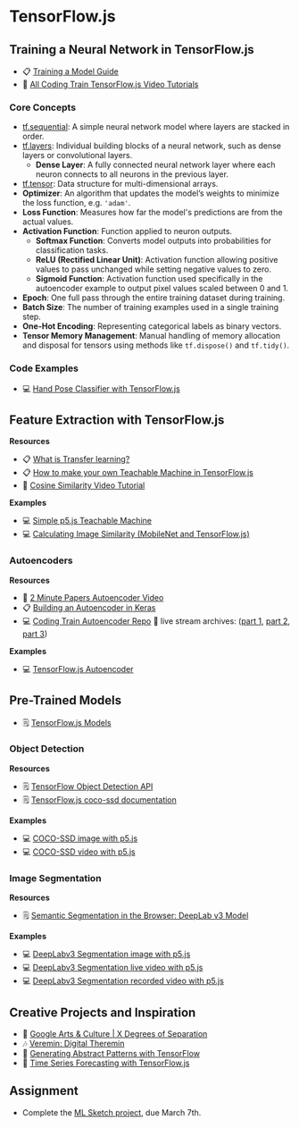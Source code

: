 # TensorFlow.js

## Training a Neural Network in TensorFlow.js

- 📋 [Training a Model Guide](https://www.tensorflow.org/js/guide/train_models#:~:text=In%20TensorFlow,train%20a%20machine%20learning%20model)
- 🚂 [All Coding Train TensorFlow.js Video Tutorials](https://www.youtube.com/playlist?list=PLRqwX-V7Uu6YIeVA3dNxbR9PYj4wV31oQ)

### Core Concepts

- [tf.sequential](https://js.tensorflow.org/api/latest/#sequential): A simple neural network model where layers are stacked in order.
- [tf.layers](https://js.tensorflow.org/api/latest/#Layers): Individual building blocks of a neural network, such as dense layers or convolutional layers.
  - **Dense Layer**: A fully connected neural network layer where each neuron connects to all neurons in the previous layer.
- [tf.tensor](https://js.tensorflow.org/api/latest/#tensor): Data structure for multi-dimensional arrays.
- **Optimizer**: An algorithm that updates the model’s weights to minimize the loss function, e.g. `'adam'`.
- **Loss Function**: Measures how far the model's predictions are from the actual values.
- **Activation Function**: Function applied to neuron outputs.
  - **Softmax Function**: Converts model outputs into probabilities for classification tasks.
  - **ReLU (Rectified Linear Unit)**: Activation function allowing positive values to pass unchanged while setting negative values to zero.
  - **Sigmoid Function**: Activation function used specifically in the autoencoder example to output pixel values scaled between 0 and 1.
- **Epoch**: One full pass through the entire training dataset during training.
- **Batch Size**: The number of training examples used in a single training step.
- **One-Hot Encoding**: Representing categorical labels as binary vectors.
- **Tensor Memory Management**: Manual handling of memory allocation and disposal for tensors using methods like `tf.dispose()` and `tf.tidy()`.

### Code Examples

- 💻 [Hand Pose Classifier with TensorFlow.js](https://github.com/shiffman/ml5-neural-network-example/tree/main/tfjs)

## Feature Extraction with TensorFlow.js

**Resources**

- 📋 [What is Transfer learning?](https://www.tensorflow.org/js/tutorials/transfer/what_is_transfer_learning)
- 📋 [How to make your own Teachable Machine in TensorFlow.js](https://codelabs.developers.google.com/tensorflowjs-transfer-learning-teachable-machine)
- 🎥 [Cosine Similarity Video Tutorial](https://youtu.be/e9U0QAFbfLI)

**Examples**

- 💻 [Simple p5.js Teachable Machine](https://github.com/shiffman/ml5-neural-network-example/tree/main/tfjs/teachable-machine)
- 💻 [Calculating Image Similarity (MobileNet and TensorFlow.js)](https://github.com/shiffman/ml-for-creative-coding-examples/tree/main/tfjs/image-similarity)

### Autoencoders

**Resources**

- 🎥 [2 Minute Papers Autoencoder Video](https://youtu.be/Rdpbnd0pCiI)
- 📋 [Building an Autoencoder in Keras](https://blog.keras.io/building-autoencoders-in-keras.html)
- 💻 [Coding Train Autoencoder Repo](https://github.com/CodingTrain/Auto-Encoder-Demo) 🚂 live stream archives: ([part 1](https://www.youtube.com/watch?v=Y9w2PYfIf34), [part 2](https://www.youtube.com/watch?v=SA7W7rlyc3c), [part 3](https://www.youtube.com/watch?v=Ppif4qdW2pE))

**Examples**

- 💻 [TensorFlow.js Autoencoder](https://github.com/shiffman/ml-for-creative-coding-examples/tree/main/tfjs/autoencoder)

## Pre-Trained Models

- 🗒️ [TensorFlow.js Models](https://github.com/tensorflow/tfjs-models)

### Object Detection

**Resources**

- 🗒️ [TensorFlow Object Detection API](https://github.com/tensorflow/models/blob/master/research/object_detection/README.md)
- 🗒️ [TensorFlow.js coco-ssd documentation](https://github.com/tensorflow/tfjs-models/blob/master/coco-ssd/README.md)

**Examples**

- 💻 [COCO-SSD image with p5.js](https://editor.p5js.org/ml_4_cc/sketches/mnLF9Iu4V)
- 💻 [COCO-SSD video with p5.js](https://editor.p5js.org/ml_4_cc/sketches/-Yt7vSA5U)

### Image Segmentation

**Resources**

- 🗒️ [Semantic Segmentation in the Browser: DeepLab v3 Model](https://github.com/tensorflow/tfjs-models/blob/master/deeplab/README.md)

**Examples**

- 💻 [DeepLabv3 Segmentation image with p5.js](https://editor.p5js.org/ml_4_cc/sketches/9lNNLp0UY)
- 💻 [DeepLabv3 Segmentation live video with p5.js](https://editor.p5js.org/ml_4_cc/sketches/sb3fNHVzc)
- 💻 [DeepLabv3 Segmentation recorded video with p5.js](https://editor.p5js.org/ml_4_cc/sketches/xILkf9Eo3)

## Creative Projects and Inspiration

- 🎨 [Google Arts & Culture | X Degrees of Separation](https://artsexperiments.withgoogle.com/xdegrees/)
- 🎶 [Veremin: Digital Theremin](https://vabarbosa.com/veremin/)
- 🎨 [Generating Abstract Patterns with TensorFlow](https://blog.otoro.net/2016/03/25/generating-abstract-patterns-with-tensorflow/)
- 🔢 [Time Series Forecasting with TensorFlow.js](https://jinglescode.github.io/time-series-forecasting-tensorflowjs/)

## Assignment

- Complete the [ML Sketch project](https://github.com/shiffman/ML-for-Creative-Coding/blob/main/projects/ml-sketch/README.md), due March 7th.
